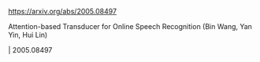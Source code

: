 https://arxiv.org/abs/2005.08497

Attention-based Transducer for Online Speech Recognition (Bin Wang, Yan Yin, Hui Lin)

| 2005.08497